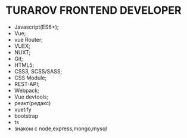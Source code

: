 # TURAROV FRONTEND DEVELOPER
- Javascript(ES6+);
- Vue; 
- vue Router; 
- VUEX; 
- NUXT;
- Git; 
- HTML5; 
- CSS3, SCSS/SASS;
- CSS Module;
- REST-API;
- Webpack;
- Vue devtools;
- реакт(редакс)
- vuetify
- bootstrap
- ts
- знаком с node,express,mongo,mysql
